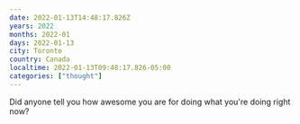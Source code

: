 ```yaml
---
date: 2022-01-13T14:48:17.826Z
years: 2022
months: 2022-01
days: 2022-01-13
city: Toronto
country: Canada
localtime: 2022-01-13T09:48:17.826-05:00
categories: ["thought"]
---
```

Did anyone tell you how awesome you are for doing what you're doing right now?
